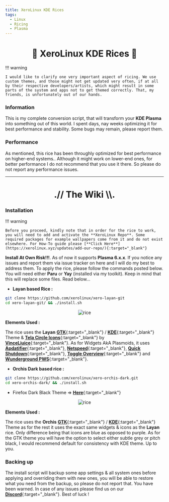 ```yaml
---
title: XeroLinux KDE Rices
tags:
  - Linux
  - Ricing
  - Plasma
---
```


<h1 align="center">🎨 XeroLinux KDE Rices 🎨</h1>

!!! warning

    I would like to clarify one very important aspect of ricing. We use custom themes, and those might not get updated very often, if at all by their respective developers/artists, which might result in some parts of the system and apps not to get themed correctly. That, my friends, is unfortunately out of our hands.

### Information

This is my complete conversion script, that will transform your **KDE Plasma** into something out of this world. I spent days, nay weeks optimizing it for best performance and stability. Some bugs may remain, please report them.

### Performance

As mentioned, this rice has been throughly optimized for best performance on higher-end systems.. Although it might work on lower-end ones, for better performance I do not recommend that you use it there. So please do not report any performance issues.

---

<h1 align="center">.// The Wiki \\.</h1>

### Installation

!!! warning

    Before you proceed, kindly note that in order for the rice to work, you will need to add and activate the **XeroLinux Repo**. Some required packages for example wallpapers come from it and do not exist elsewhere. For How-To guide please [**Click Here**](https://xerolinux.xyz/updates/add-our-repo/){:target="_blank"}

**Install At Own Risk!!!**. As of now it supports **Plasma 6.x.x**. If you notice any issues and report them via issue tracker on here and I will do my best to address them. To apply the rice, please follow the commands posted below. You will need either **Paru** or **Yay** (installed via my toolkit). Keep in mind that this will replace some files. Read below...

- **Layan based Rice :**

```Bash
git clone https://github.com/xerolinux/xero-layan-git
cd xero-layan-git/ && ./install.sh
```

<p align="center">
    <img src="https://i.imgur.com/VA2tycb.jpeg" alt="rice">
</p>

**Elements Used :**

The rice uses the **Layan** [**GTK**](https://github.com/vinceliuice/Layan-gtk-theme){:target="_blank"} / [**KDE**](https://github.com/vinceliuice/Layan-kde){:target="_blank"} Theme & [**Tela Circle Icons**](https://github.com/vinceliuice/Tela-circle-icon-theme){:target="_blank"} by [**VinceLiuice**](https://github.com/vinceliuice){:target="_blank"}. As for Widgets AkA Plasmoids, it uses [**Apdatifier**](https://store.kde.org/p/2135796){:target="_blank"}, [**Netspeed**](https://store.kde.org/p/2136505){:target="_blank"}, [**Quick Shutdown**](https://store.kde.org/p/1288430){:target="_blank"},
[**Toggle Overview**](https://store.kde.org/p/2132554){:target="_blank"} and [**Wunderground PWS**](https://store.kde.org/p/2135799){:target="_blank"}.

- **Orchis Dark based rice :**

```Bash
git clone https://github.com/xerolinux/xero-orchis-dark.git
cd xero-orchis-dark/ && ./install.sh
```

- Firefox Dark Black Theme => [**Here**](https://addons.mozilla.org/en-US/firefox/addon/nicedarktheme/){:target="_blank"}

<p align="center">
    <img src="https://i.imgur.com/LhXPFrH.jpeg" alt="rice">
</p>

**Elements Used :**

The rice uses the **Orchis** [**GTK**](https://github.com/vinceliuice/Orchis-theme){:target="_blank"} / [**KDE**](https://github.com/vinceliuice/Orchis-kde){:target="_blank"} Theme as for the rest it uses the exact same widgets & icons as the **Layan** rice. Only difference being that icons are blue as opposed to purple. As for the GTK theme you will have the option to select either subtle grey or pitch black, I would recommend default for consistency with KDE theme. Up to you. 

### Backing up

The install script will backup some app settings & all system ones before applying and overriding them with new ones, you will be able to restore what you need from the backup, so please do not report that. You have been warned. In case of any issues please find us on our [**Discord**](https://discord.gg/5sqxTSuKZu){:target="_blank"}. Best of luck !
